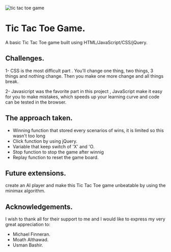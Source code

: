 

![tic tac toe game](https://user-images.githubusercontent.com/45947089/52002934-3d341180-24d4-11e9-84c7-16f3313e3a3e.png)


# Tic Tac Toe Game.
A basic Tic Tac Toe game built using HTML/JavaScript/CSS/jQuery.




## Challenges.
1-  CSS is the most difficult part . You’ll change one thing, two things, 3 things and nothing change. Then you make one more change and all things break.

2-  Javasicript was the favorite part in this project , JavaScript make it easy for you to make mistakes, which speeds up your learning curve and code can be tested in the browser.


## The approach taken.

* Winning function that stored every scenarios of wins, it is limited so this wasn't too long
* Click function by using jQuery.
* Variable that keep switch of 'X' and 'O.
* Stop function to stop the game after winnig 
* Replay function to reset the game board.



## Future extensions.
create an AI player and make this Tic Tac Toe game unbeatable by using the minimax algorithm.


## Acknowledgements.
 I wish to thank all for their support to me and I would like to express my very great appreciation to:
 * Michael Finneran.
 * Moath Althawad.
 * Usman Bashir.
